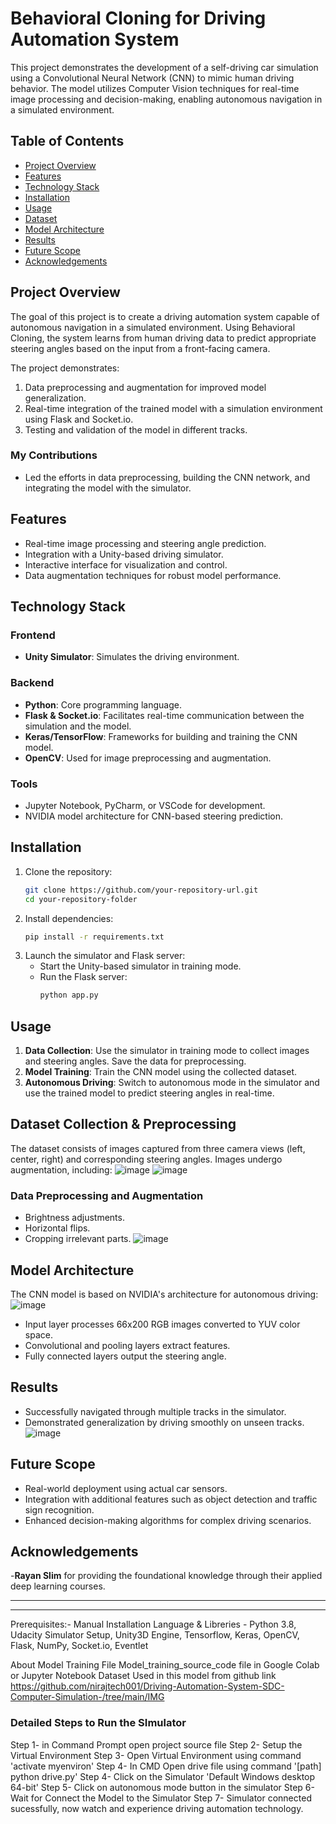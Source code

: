 
# Behavioral Cloning for Driving Automation System

This project demonstrates the development of a self-driving car simulation using a Convolutional Neural Network (CNN) to mimic human driving behavior. The model utilizes Computer Vision techniques for real-time image processing and decision-making, enabling autonomous navigation in a simulated environment.

## Table of Contents
- [Project Overview](#project-overview)
- [Features](#features)
- [Technology Stack](#technology-stack)
- [Installation](#installation)
- [Usage](#usage)
- [Dataset](#dataset)
- [Model Architecture](#model-architecture)
- [Results](#results)
- [Future Scope](#future-scope)
- [Acknowledgements](#acknowledgements)

## Project Overview
The goal of this project is to create a driving automation system capable of autonomous navigation in a simulated environment. Using Behavioral Cloning, the system learns from human driving data to predict appropriate steering angles based on the input from a front-facing camera.

The project demonstrates:
1. Data preprocessing and augmentation for improved model generalization.
2. Real-time integration of the trained model with a simulation environment using Flask and Socket.io.
3. Testing and validation of the model in different tracks.

### **My Contributions**
- Led the efforts in data preprocessing, building the CNN network, and integrating the model with the simulator.

## Features
- Real-time image processing and steering angle prediction.
- Integration with a Unity-based driving simulator.
- Interactive interface for visualization and control.
- Data augmentation techniques for robust model performance.

## Technology Stack
### Frontend
- **Unity Simulator**: Simulates the driving environment.

### Backend
- **Python**: Core programming language.
- **Flask & Socket.io**: Facilitates real-time communication between the simulation and the model.
- **Keras/TensorFlow**: Frameworks for building and training the CNN model.
- **OpenCV**: Used for image preprocessing and augmentation.

### Tools
- Jupyter Notebook, PyCharm, or VSCode for development.
- NVIDIA model architecture for CNN-based steering prediction.

## Installation
1. Clone the repository:
   ```bash
   git clone https://github.com/your-repository-url.git
   cd your-repository-folder
   ```
2. Install dependencies:
   ```bash
   pip install -r requirements.txt
   ```
3. Launch the simulator and Flask server:
   - Start the Unity-based simulator in training mode.
   - Run the Flask server:
     ```bash
     python app.py
     ```

## Usage
1. **Data Collection**: Use the simulator in training mode to collect images and steering angles. Save the data for preprocessing.
2. **Model Training**: Train the CNN model using the collected dataset.
3. **Autonomous Driving**: Switch to autonomous mode in the simulator and use the trained model to predict steering angles in real-time.

## Dataset Collection & Preprocessing
The dataset consists of images captured from three camera views (left, center, right) and corresponding steering angles. Images undergo augmentation, including:
![image](https://github.com/user-attachments/assets/90721280-69d9-4333-93ed-9dff05f07a69)
![image](https://github.com/user-attachments/assets/eca796cb-f051-4cb5-a8ba-87ad3da1aa61)
### Data Preprocessing and Augmentation
- Brightness adjustments.
- Horizontal flips.
- Cropping irrelevant parts.
![image](https://github.com/user-attachments/assets/3dd44b17-bdf6-4f5e-94ca-16fed647b463)


## Model Architecture
The CNN model is based on NVIDIA's architecture for autonomous driving:
![image](https://github.com/user-attachments/assets/a68262d7-410d-4bc1-9e04-9a06ea8a4f4c)

- Input layer processes 66x200 RGB images converted to YUV color space.
- Convolutional and pooling layers extract features.
- Fully connected layers output the steering angle.

## Results
- Successfully navigated through multiple tracks in the simulator.
- Demonstrated generalization by driving smoothly on unseen tracks.
  ![image](https://github.com/user-attachments/assets/ed94686d-777b-474c-b87d-28dd2af2b0e5)


## Future Scope
- Real-world deployment using actual car sensors.
- Integration with additional features such as object detection and traffic sign recognition.
- Enhanced decision-making algorithms for complex driving scenarios.

## Acknowledgements
-**Rayan Slim** for providing the foundational knowledge through their applied deep learning courses.


---
------------------------------------------------------------------
Prerequisites:- 
Manual Installation Language & Libreries - Python 3.8, Udacity Simulator Setup, Unity3D Engine, Tensorflow, Keras, OpenCV, Flask, NumPy, Socket.io, Eventlet

About Model Training File
Model_training_source_code file in Google Colab or Jupyter Notebook
Dataset Used in this model from github link https://github.com/nirajtech001/Driving-Automation-System-SDC-Computer-Simulation-/tree/main/IMG

### Detailed Steps to Run the SImulator

Step 1- in Command Prompt open project source file
Step 2- Setup the Virtual Environment 
Step 3- Open Virtual Environment using command 'activate myenviron' 
Step 4- In CMD Open drive file using command '[path] python drive.py'
Step 4- Click on the Simulator 'Default Windows desktop 64-bit' 
Step 5- Click on autonomous mode button in the simulator
Step 6- Wait for Connect the Model to the Simulator
Step 7- Simulator connected sucessfully, now watch and experience driving automation technology.


